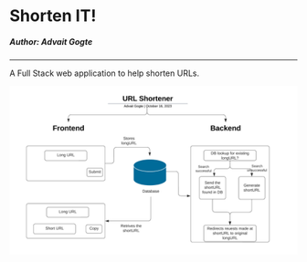 # Shorten IT!
##### Author: Advait Gogte

------------
A Full Stack web application to help shorten URLs. 

![Applicaiton Architecture Design](./Applciation%20Architecture%20Design.png)
